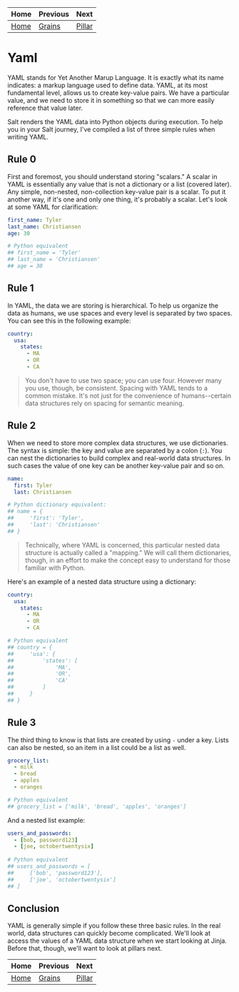 | Home           | Previous            | Next                |
|----------------|---------------------|---------------------|
| [Home](../../) | [Grains](../grains) | [Pillar](../pillar) |

# Yaml

YAML stands for Yet Another Marup Language.  It is exactly what its name
indicates: a markup language used to define data.  YAML, at its most fundamental
level, allows us to create key-value pairs.  We have a particular value, and we
need to store it in something so that we can more easily reference that value
later.

Salt renders the YAML data into Python objects during execution.  To help you in
your Salt journey, I've compiled a list of three simple rules when writing YAML.

## Rule 0

First and foremost, you should understand storing "scalars."  A scalar in YAML
is essentially any value that is not a dictionary or a list (covered later).
Any simple, non-nested, non-collection key-value pair is a scalar.  To put it
another way, if it's one and only one thing, it's probably a scalar.  Let's look
at some YAML for clarification:

```yaml
first_name: Tyler
last_name: Christiansen
age: 30

# Python equivalent
## first_name = 'Tyler'
## last_name = 'Christiansen'
## age = 30
```

## Rule 1

In YAML, the data we are storing is hierarchical.  To help us organize the data
as humans, we use spaces and every level is separated by two spaces.  You can
see this in the following example:

```yaml
country:
  usa:
    states:
      - MA
      - OR
      - CA
```

> You don't have to use two space; you can use four.  However many you use,
> though, be consistent.  Spacing with YAML tends to a common mistake.  It's
> not just for the convenience of humans--certain data structures rely on
> spacing for semantic meaning.

## Rule 2

When we need to store more complex data structures, we use dictionaries.  The
syntax is simple: the key and value are separated by a colon (`:`).  You can
nest the dictionaries to build complex and real-world data structures. In such
cases the value of one key can be another key-value pair and so on.

```yaml
name:
  first: Tyler
  last: Christiansen

# Python dictionary equivalent:
## name = {
##     'first': 'Tyler',
##     'last': 'Christiansen'
## }
```

> Technically, where YAML is concerned, this particular nested data structure
> is actually called a "mapping."  We will call them dictionaries, though, in
> an effort to make the concept easy to understand for those familiar with
> Python.

Here's an example of a nested data structure using a dictionary:

```yaml
country:
  usa:
    states:
      - MA
      - OR
      - CA

# Python equivalent
## country = {
##     'usa': {
##         'states': [
##             'MA',
##             'OR',
##             'CA'
##         ]
##     }
## }
```

## Rule 3

The third thing to know is that lists are created by using `-` under a key.
Lists can also be nested, so an item in a list could be a list as well.

```yaml
grocery_list:
  - milk
  - bread
  - apples
  - oranges

# Python equivalent
## grocery_list = ['milk', 'bread', 'apples', 'oranges']
```

And a nested list example:

```yaml
users_and_passwords:
  - [bob, password123]
  - [joe, octobertwentysix]
  
# Python equivalent
## users_and_passwords = [
##     ['bob', 'password123'],
##     ['joe', 'octobertwentysix']
## ]
```

## Conclusion

YAML is generally simple if you follow these three basic rules.  In the real
world, data structures can quickly become complicated.  We'll look at access the
values of a YAML data structure when we start looking at Jinja.  Before that,
though, we'll want to look at pillars next.

| Home           | Previous            | Next                |
|----------------|---------------------|---------------------|
| [Home](../../) | [Grains](../grains) | [Pillar](../pillar) |
